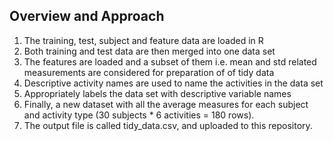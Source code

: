 ## Overview and Approach
1. The training, test, subject and feature data are loaded in R
2. Both training and test data are then merged into one data set
3. The features are loaded and a subset of them i.e. mean and std related measurements are considered for preparation of of tidy data
4. Descriptive activity names are used to name the activities in the data set
5. Appropriately labels the data set with descriptive variable names
6. Finally, a new dataset with all the average measures for each subject and activity type (30 subjects * 6 activities = 180 rows). 
7. The output file is called tidy_data.csv, and uploaded to this repository.
